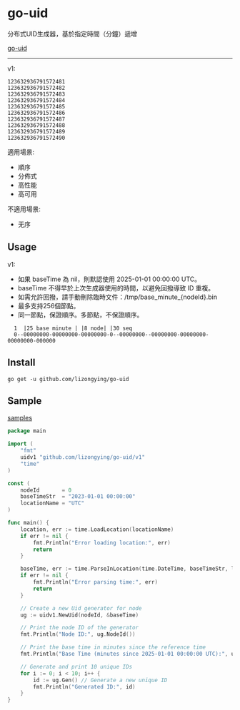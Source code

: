 # go-uid

分布式UID生成器，基於指定時間（分鐘）遞增

[go-uid](https://github.com/lizongying/go-uid)
___
v1:

    123632936791572481
    123632936791572482
    123632936791572483
    123632936791572484
    123632936791572485
    123632936791572486
    123632936791572487
    123632936791572488
    123632936791572489
    123632936791572490

適用場景:

- 順序
- 分佈式
- 高性能
- 高可用

不適用場景:

- 无序

## Usage

v1:

- 如果 baseTime 為 nil，則默認使用 2025-01-01 00:00:00 UTC。
- baseTime 不得早於上次生成器使用的時間，以避免回撥導致 ID 重複。
- 如需允許回撥，請手動刪除臨時文件：/tmp/base_minute_{nodeId}.bin
- 最多支持256個節點。
- 同一節點，保證順序。多節點，不保證順序。

```
  1  |25 base minute | |8 node| |30 seq
  0--00000000-00000000-00000000-0--00000000--00000000-00000000-00000000-000000

```

## Install

```shell
go get -u github.com/lizongying/go-uid
```

## Sample

[samples](samples)

```go
package main

import (
	"fmt"
	uidv1 "github.com/lizongying/go-uid/v1"
	"time"
)

const (
	nodeId       = 0
	baseTimeStr  = "2023-01-01 00:00:00"
	locationName = "UTC"
)

func main() {
	location, err := time.LoadLocation(locationName)
	if err != nil {
		fmt.Println("Error loading location:", err)
		return
	}

	baseTime, err := time.ParseInLocation(time.DateTime, baseTimeStr, location)
	if err != nil {
		fmt.Println("Error parsing time:", err)
		return
	}

	// Create a new Uid generator for node
	ug := uidv1.NewUid(nodeId, &baseTime)

	// Print the node ID of the generator
	fmt.Println("Node ID:", ug.NodeId())

	// Print the base time in minutes since the reference time
	fmt.Println("Base Time (minutes since 2025-01-01 00:00:00 UTC):", ug.Base())

	// Generate and print 10 unique IDs
	for i := 0; i < 10; i++ {
		id := ug.Gen() // Generate a new unique ID
		fmt.Println("Generated ID:", id)
	}
}

```